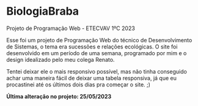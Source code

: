 # BiologiaBraba
Projeto de Programação Web - ETECVAV 1ºC 2023

Esse foi um projeto de Programação Web do técnico de Desenvolvimento de Sistemas, o tema era sucessões e relações ecológicas.
O site foi desenvolvido em um período de uma semana, programado por mim e o design idealizado pelo meu colega Renato. 

Tentei deixar ele o mais responsivo possível, mas não tinha conseguido achar uma maneira fácil de deixar uma tabela responsiva, já que eu procastinei até os últimos dois dias pra começar o site. ;)

**Última alteração no projeto: 25/05/2023**
